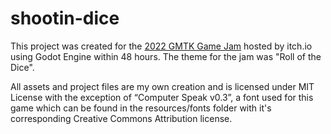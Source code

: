 # shootin-dice

This project was created for the [2022 GMTK Game Jam](https://itch.io/jam/gmtk-jam-2022) hosted by itch.io using Godot Engine within 48 hours. The theme for the jam was "Roll of the Dice".

All assets and project files are my own creation and is licensed under MIT License
with the exception of “Computer Speak v0.3”, a font used for this game which can be found in the
resources/fonts folder with it's corresponding Creative Commons Attribution license.
